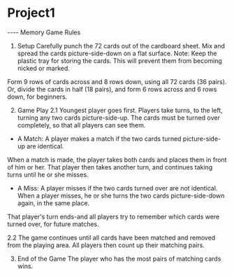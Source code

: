# Project1

---- Memory Game Rules

1. Setup
Carefully punch the 72 cards out of the cardboard sheet. Mix and spread the cards picture-side-down on a flat surface. Note: Keep the plastic tray for storing the cards. This will prevent them from becoming nicked or marked.

Form 9 rows of cards across and 8 rows down, using all 72 cards (36 pairs). Or, divide the cards in half (18 pairs), and form 6 rows across and 6 rows down, for beginners.

2. Game Play
2.1 Youngest player goes first. Players take turns, to the left, turning any two cards picture-side-up. The cards must be turned over completely, so that all players can see them.

- A Match: A player makes a match if the two cards turned picture-side-up are identical.

When a match is made, the player takes both cards and places them in front of him or her. That player then takes another turn, and continues taking turns until he or she misses.

- A Miss: A player misses if the two cards turned over are not identical. When a player misses, he or she turns the two cards picture-side-down again, in the same place.

That player's turn ends-and all players try to remember which cards were turned over, for future matches.

2.2 The game continues until all cards have been matched and removed from the playing area. All players then count up their matching pairs.

3. End of the Game
The player who has the most pairs of matching cards wins.

